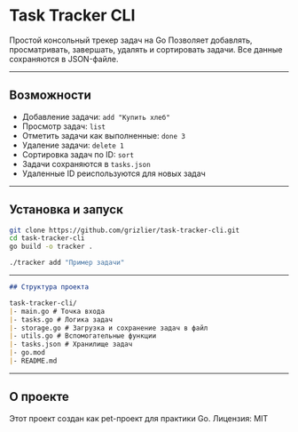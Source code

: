 # Task Tracker CLI

Простой консольный трекер задач на Go
Позволяет добавлять, просматривать, завершать, удалять и сортировать задачи. Все данные сохраняются в JSON-файле.

---

## Возможности

- Добавление задачи: `add "Купить хлеб"`
- Просмотр задач: `list`
- Отметить задачи как выполненные: `done 3`
- Удаление задачи: `delete 1`
- Сортировка задач по ID: `sort`
- Задачи сохраняются в `tasks.json`
- Удаленные ID реиспользуются для новых задач

---

## Установка и запуск

```bash
git clone https://github.com/grizlier/task-tracker-cli.git
cd task-tracker-cli
go build -o tracker .

./tracker add "Пример задачи"
```
---
```markdown
## Структура проекта

task-tracker-cli/
|- main.go # Точка входа
|- tasks.go # Логика задач
|- storage.go # Загрузка и сохранение задач в файл
|- utils.go # Вспомогательные функции
|- tasks.json # Хранилище задач
|- go.mod
|- README.md
```
---

## О проекте

Этот проект создан как pet-проект для практики Go.
Лицензия: MIT
